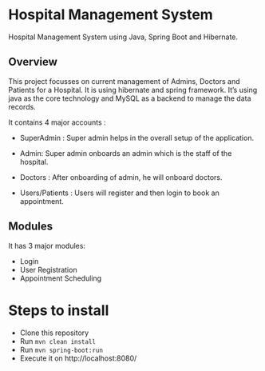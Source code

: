 # Hospital Management System 

Hospital Management System using Java, Spring Boot and Hibernate.

## Overview

This project focusses on current management of Admins, Doctors and Patients for a Hospital. It is using hibernate and spring framework. It’s using java as the core technology and MySQL as a backend to manage the data records.

It contains 4 major accounts : 

- SuperAdmin : Super admin helps in the overall setup of the application.

- Admin: Super admin onboards an admin which is the staff of the hospital.

- Doctors : After onboarding of admin, he will onboard doctors.

- Users/Patients : Users will register and then login to book an appointment.

## Modules

It has 3 major modules:

- Login
- User Registration
- Appointment Scheduling

# Steps to install

- Clone this repository
- Run  `mvn clean install`
- Run  `mvn spring-boot:run`
- Execute it on http://localhost:8080/